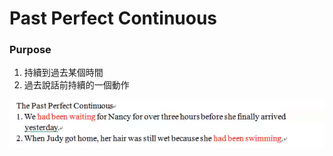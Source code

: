 # Past Perfect Continuous

### Purpose

1. 持續到過去某個時間
2. 過去說話前持續的一個動作

![](../.gitbook/assets/screen-shot-2021-07-21-at-8.08.01-pm.png)

### 

